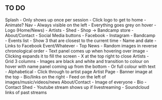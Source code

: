 TO DO
-----

Splash
	- Only shows up once per session
	- Click logo to get to home
	- Animate?
Nav
	- Always visible on the left
	- Everything goes grey on hover
	- Logo (Home/News)
	- Artists
	- Shed
	- Shop -> Bandcamp store
	- About/Contact
	- Social Media buttons
		- Facebook
		- Instagram
		- Bandcamp
	- Events list
		- Show 3 that are closest to the current time
		- Name and date
		- Links to Facebook Event/Whatever
	- Top
News
	- Random images in reverse chronological order
	- Text panel comes up when hovering over image
	- Clicking expands it to fill the screen
	- X at the top right to close
Artists
	- Grid 3 columns
	- Images are black and white and transition to colour on hover with name panel coming up from the bottom
	- Or full colour with text
	- Alphabetical
	- Click through to artist page
Artist Page
	- Banner image at the top
	- Bio/links on the right
	- Feed on the left of images/music/videos/news
About/Contact
	- Image of everyone
	- Bio
	- Contact
Shed
	- Youtube stream shows up if livestreaming
	- Soundcloud links of past streams